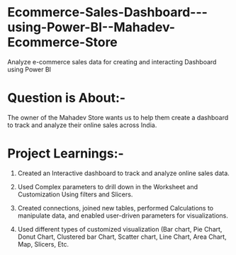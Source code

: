 # Ecommerce-Sales-Dashboard---using-Power-BI--Mahadev-Ecommerce-Store

Analyze e-commerce sales data for creating and interacting Dashboard using Power BI 

# Question is About:-
The owner of the Mahadev Store wants us to help them create a dashboard to track and analyze their online sales across India.

# Project Learnings:-

1) Created an Interactive dashboard to track and analyze online sales data.

2) Used Complex parameters to drill down in the Worksheet and Customization Using filters and Slicers.

3) Created connections, joined new tables, performed Calculations to manipulate data, and enabled user-driven parameters for visualizations.

4) Used different types of customized visualization (Bar chart, Pie Chart, Donut Chart, Clustered bar Chart, Scatter chart, Line Chart, Area Chart, Map, Slicers, Etc.
